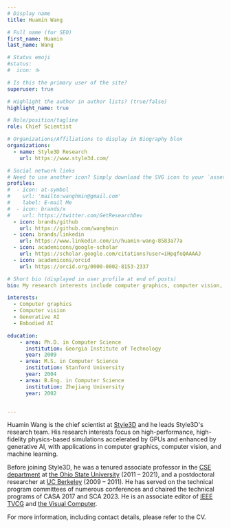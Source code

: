 ```yaml
---
# Display name
title: Huamin Wang

# Full name (for SEO)
first_name: Huamin
last_name: Wang

# Status emoji
#status:
#  icon: ☕️

# Is this the primary user of the site?
superuser: true

# Highlight the author in author lists? (true/false)
highlight_name: true

# Role/position/tagline
role: Chief Scientist

# Organizations/Affiliations to display in Biography blox
organizations:
  - name: Style3D Research
    url: https://www.style3d.com/

# Social network links
# Need to use another icon? Simply download the SVG icon to your `assets/media/icons/` folder.
profiles:
#  - icon: at-symbol
#    url: 'mailto:wanghmin@gmail.com'
#    label: E-mail Me
#  - icon: brands/x
#    url: https://twitter.com/GetResearchDev
  - icon: brands/github
    url: https://github.com/wanghmin
  - icon: brands/linkedin
    url: https://www.linkedin.com/in/huamin-wang-8583a77a
  - icon: academicons/google-scholar
    url: https://scholar.google.com/citations?user=iHpqfoQAAAAJ
  - icon: academicons/orcid
    url: https://orcid.org/0000-0002-8153-2337

# Short bio (displayed in user profile at end of posts)
bio: My research interests include computer graphics, computer vision, generative AI, and embodied AI.

interests:
  - Computer graphics
  - Computer vision
  - Generative AI
  - Embodied AI

education:  
    - area: Ph.D. in Computer Science
      institution: Georgia Institute of Technology
      year: 2009
    - area: M.S. in Computer Science
      institution: Stanford University
      year: 2004
    - area: B.Eng. in Computer Science
      institution: Zhejiang University
      year: 2002      


---
```

Huamin Wang is the chief scientist at [Style3D](https://www.style3d.com) and he leads Style3D's research team. His research interests focus on high-performance, high-fidelity physics-based simulations accelerated by GPUs and enhanced by generative AI, with applications in computer graphics, computer vision, and machine learning.

Before joining Style3D, he was a tenured associate professor in the [CSE department](https://cse.osu.edu/) at [the Ohio State University](https://www.osu.edu) (2011 – 2021), and a postdoctoral researcher at [UC Berkeley](https://www.berkeley.edu/) (2009 – 2011).
He has served on the technical program committees of numerous conferences and chaired the technical programs of CASA 2017 and SCA 2023. He is an associate editor of [IEEE TVCG](https://ieeexplore.ieee.org/xpl/RecentIssue.jsp?punumber=2945) and [the Visual Computer](https://link.springer.com/journal/371).

For more information, including contact details, please refer to the CV.
